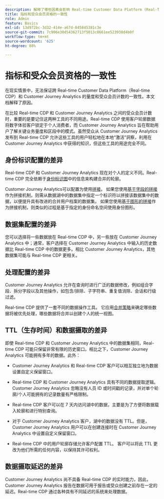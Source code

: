 ```yaml
---
description: 解释了哪些因素会影响 Real-time Customer Data Platform (Real-Time CDP) 和 Customer Journey Analytics 之间量度和受众会员计数的一致性。
title: 指标和受众会员资格的一致性
role: Admin
feature: Basics
exl-id: 13d972bc-3d32-414e-a67d-845845381c3e
source-git-commit: 7c906e30d54362713f5013c8661ee523938d4b0f
workflow-type: tm+mt
source-wordcount: '625'
ht-degree: 88%

---
```



# 指标和受众会员资格的一致性

在现实情景中，无法保证跨 Real-time Customer Data Platform（Real-time CDP）和 Customer Journey Analytics 的量度和受众会员计数的一致性。本文档解释了原因。

在比较 Real-time CDP 和 Customer Journey Analytics 之间的受众会员计数时，重要的是要记住这两种工具的不同用途。Real-time CDP 使用客户轮廓数据将数字体验客户锁定于个人消费者，而 Customer Journey Analytics 旨在帮助用户了解关键业务量度和区段中的模式。虽然受众从 Customer Journey Analytics 发布到 Real-time CDP 允许这些工具的用户轻松地在本地“激活”洞察，利用在 Customer Journey Analytics 中获得的知识，但这些工具的用途完全不同。

## 身份标识配置的差异

Real-time CDP 和 Customer Journey Analytics 现在对个人的定义不同。Real-time CDP 完全依赖于[身份标识图](https://experienceleague.adobe.com/docs/platform-learn/tutorials/identities/understanding-identity-and-identity-graphs.html?lang=zh-Hans)中的信息来构建合并的轮廓。

Customer Journey Analytics可以配置为使用[拼接](../stitching/overview.md)。 如果您使用[基于字段的拼接](/help/stitching/fbs.md)作为拼接机制，则需从数据湖中的数据集中指定一个标识符以拼接该数据集中的数据，以便提升具有改进的合并用户档案的数据集。 如果您使用[基于图形的拼接](/help/stitching/gbs.md)作为拼接机制，则类似的过程是基于指定的身份命名空间使用身份图形。


## 数据集配置的差异

您可以选择将一些数据放在 Real-time CDP 中，另一些放在 Customer Journey Analytics 中；通常，客户选择在 Customer Journey Analytics 中输入的历史数据比 Real-time CDP 中的数据更多。相比 Customer Journey Analytics，其他数据集可能与 Real-time CDP 更相关。

## 处理配置的差异

Customer Journey Analytics 允许在查询时进行广泛的数据修改，例如组合字段、拆分字段以及其他操作，如包含/排除、子字符串、重复值消除、会话和行级过滤。

Real-time CDP 提供了一套不同的数据操作工具。 它应用[合并策略](https://experienceleague.adobe.com/docs/experience-platform/profile/merge-policies/overview.html?lang=zh-Hans)来确定哪些数据将被优先处理，哪些数据将合并以创建个人的统一视图。

## TTL（生存时间）和数据摄取的差异

即使 Real-time CDP 和 Customer Journey Analytics 中的数据集相同，Real-time CDP 可能只保留非常有限的历史窗口。相比之下，Customer Journey Analytics 可能拥有多年的数据。此外：

* Customer Journey Analytics 和 Real-time CDP 客户可以相互独立地为数据设置自定义保留窗口。

* Real-time CDP 和 Customer Journey Analytics 具有不同的数据提取逻辑。Customer Journey Analytics 忽略没有人员 ID 或时间戳的记录，并对单个轮廓/个人可能拥有的记录数量有严格限制。

* Real-time CDP 客户可以在 7 天内访问湖中的数据，主要是为了方便将数据载入轮廓和进行特别查询。

* 对于 Customer Journey Analytics 客户，湖中的数据没有 TTL。但是，Customer Journey Analytics 用户可以在创建连接时在 Customer Journey Analytics 中设置自定义保留窗口。

* Real-time CDP 中的用户轮廓存储允许客户配置 TTL。 客户可以将此 TTL 更改为他们所需的任何内容，以保持其许可权利。

## 数据摄取延迟的差异

Customer Journey Analytics 尚不具备 Real-time CDP 的实时能力，因此，Customer Journey Analytics 报告在数据可用于报告或受众创建之前存在一定的延迟。Real-time CDP 通过各种具有不同延迟的系统来处理数据。
